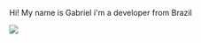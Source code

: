 <html>

Hi! My name is Gabriel i'm a developer from Brazil


<body>
<img src="https://www.codewars.com/users/yi-sht/badges/large">
</body

</html>
